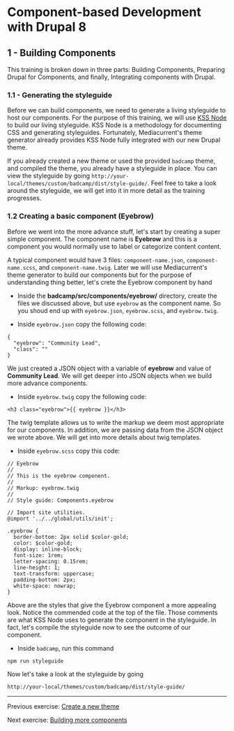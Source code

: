 # Component-based Development with Drupal 8

## 1 - Building Components
This training is broken down in three parts:  Building Components, Preparing Drupal for Components, and finally, Integrating components with Drupal.

### 1.1 - Generating the styleguide
Before we can build components, we need to generate a living styleguide to host our components.  For the purpose of this training, we will use [KSS Node](https://github.com/kss-node/kss-node) to build our living styleguide.  KSS Node is a methodology for documenting CSS and generating styleguides.  Fortunately, Mediacurrent's theme generator already provides KSS Node fully integrated with our new Drupal theme.

If you already created a new theme or used the provided `badcamp` theme, and compiled the theme, you already have a styleguide in place.  You can view the styleguide by going `http://your-local/themes/custom/badcamp/dist/style-guide/`.  Feel free to take a look around the styleguide, we will get into it in more detail as the training progresses.

### 1.2 Creating a basic component (Eyebrow)

Before we went into the more advance stuff, let's start by creating a super simple component.  The component name is **Eyebrow** and this is a component you would normally use to label or categorize content content.

A typical component would have 3 files: `component-name.json`, `component-name.scss`, and `component-name.twig`.  Later we will use Mediacurrent's theme generator to build our components but for the purpose of understanding thing better, let's crete the Eyebrow component by hand

* Inside the **badcamp/src/components/eyebrow/** directory, create the files we discussed above, but use `eyebrow` as the component name.  So you shoud end up with `eyebrow.json`, `eyebrow.scss`, and `eyebrow.twig`.

* Inside `eyebrow.json` copy the following code:

```
{
  "eyebrow": "Community Lead",
  "class": ""
}
```

We just created a JSON object with a variable of **eyebrow** and value of **Community Lead**.  We will get deeper into JSON objects when we build more advance components.

* Inside `eyebrow.twig` copy the following code:

```
<h3 class="eyebrow">{{ eyebrow }}</h3>
```

The twig template allows us to write the markup we deem most appropriate for our components.  In addition, we are passing data from the JSON object we wrote above.  We will get into more details about twig templates.

* Inside `eyebrow.scss` copy this code:

```
// Eyebrow
//
// This is the eyebrow component.
//
// Markup: eyebrow.twig
//
// Style guide: Components.eyebrow

// Import site utilities.
@import '../../global/utils/init';

.eyebrow {
  border-bottom: 2px solid $color-gold;
  color: $color-gold;
  display: inline-block;
  font-size: 1rem;
  letter-spacing: 0.15rem;
  line-height: 1;
  text-transform: uppercase;
  padding-bottom: 2px;
  white-space: nowrap;
}
```

Above are the styles that give the Eyebrow component a more appealing look.  Notice the commended code at the top of the file.  Those comments are what KSS Node uses to generate the component in the styleguide.  In fact, let's compile the styleguide now to see the outcome of our component.

* Inside `badcamp`, run this command

```
npm run styleguide
```

Now let's take a look at the styleguide by going

```
http://your-local/themes/custom/badcamp/dist/style-guide/
```


---
Previous exercise:  [Create a new theme](1-new-theme.md)


Next exercise:  [Building more components](3-building-components.md)
